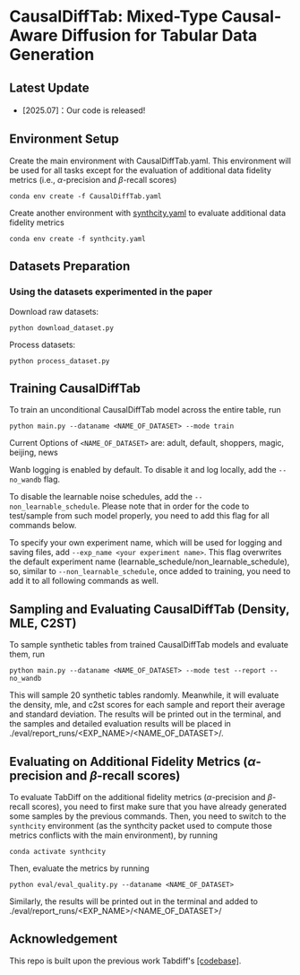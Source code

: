 # CausalDiffTab: Mixed-Type Causal-Aware Diffusion for Tabular Data Generation

## Latest Update

- [2025.07]：Our code is released!

## Environment Setup

Create the main environment with CausalDiffTab.yaml. This environment will be used for all tasks except for the evaluation of additional data fidelity metrics (i.e., $\alpha$-precision and $\beta$-recall scores)

```
conda env create -f CausalDiffTab.yaml
```

Create another environment with [synthcity.yaml](synthcity.yaml) to evaluate additional data fidelity metrics

```
conda env create -f synthcity.yaml
```

## Datasets Preparation

### Using the datasets experimented in the paper

Download raw datasets:

```
python download_dataset.py
```

Process datasets:

```
python process_dataset.py
```

## Training CausalDiffTab

To train an unconditional CausalDiffTab model across the entire table, run

```
python main.py --dataname <NAME_OF_DATASET> --mode train
```

Current Options of ```<NAME_OF_DATASET>``` are: adult, default, shoppers, magic, beijing, news

Wanb logging is enabled by default. To disable it and log locally, add the ```--no_wandb``` flag.

To disable the learnable noise schedules, add the ```--non_learnable_schedule```. Please note that in order for the code to test/sample from such model properly, you need to add this flag for all commands below.

To specify your own experiment name, which will be used for logging and saving files, add ```--exp_name <your experiment name>```. This flag overwrites the default experiment name (learnable_schedule/non_learnable_schedule), so, similar to ```--non_learnable_schedule```, once added to training, you need to add it to all following commands as well.

## Sampling and Evaluating CausalDiffTab (Density, MLE, C2ST)

To sample synthetic tables from trained CausalDiffTab models and evaluate them, run
```
python main.py --dataname <NAME_OF_DATASET> --mode test --report --no_wandb
```

This will sample 20 synthetic tables randomly. Meanwhile, it will evaluate the density, mle, and c2st scores for each sample and report their average and standard deviation. The results will be printed out in the terminal, and the samples and detailed evaluation results will be placed in ./eval/report_runs/<EXP_NAME>/<NAME_OF_DATASET>/.

## Evaluating on Additional Fidelity Metrics ($\alpha$-precision and $\beta$-recall scores)
To evaluate TabDiff on the additional fidelity metrics ($\alpha$-precision and $\beta$-recall scores), you need to first make sure that you have already generated some samples by the previous commands. Then, you need to switch to the `synthcity` environment (as the synthcity packet used to compute those metrics conflicts with the main environment), by running
```
conda activate synthcity
```
Then, evaluate the metrics by running
```
python eval/eval_quality.py --dataname <NAME_OF_DATASET>
```

Similarly, the results will be printed out in the terminal and added to ./eval/report_runs/<EXP_NAME>/<NAME_OF_DATASET>/

## Acknowledgement
This repo is built upon the previous work Tabdiff's [[codebase]](https://github.com/MinkaiXu/TabDiff).

```
